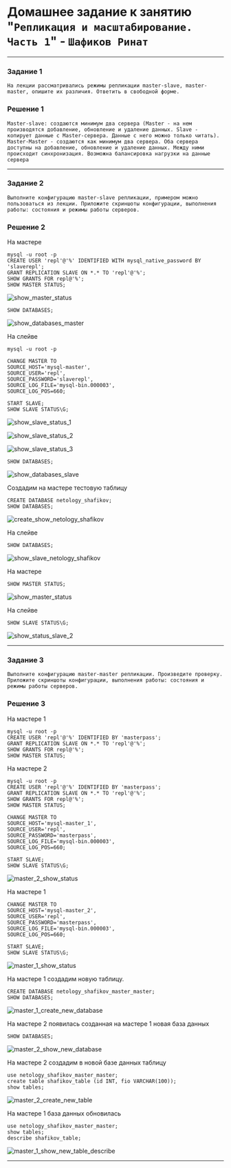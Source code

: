 # Домашнее задание к занятию "`Репликация и масштабирование. Часть 1`" - `Шафиков Ринат`

---

### Задание 1

`На лекции рассматривались режимы репликации master-slave, master-master, опишите их различия.
Ответить в свободной форме.`

### Решение 1

`Master-slave: создаются минимум два сервера (Master - на нем производятся добавление, обновление и удаление данных. Slave - копирует данные с Master-сервера. Данные с него можно только читать). Master-Master - создаются как минимум два сервера. Оба сервера доступны на добавление, обновление и удаление данных. Между ними происходит синхронизация. Возможна балансировка нагрузки на данные сервера`

---

### Задание 2

`Выполните конфигурацию master-slave репликации, примером можно пользоваться из лекции.
Приложите скриншоты конфигурации, выполнения работы: состояния и режимы работы серверов.`

### Решение 2

На мастере

```
mysql -u root -p
CREATE USER 'repl'@'%' IDENTIFIED WITH mysql_native_password BY 'slaverepl';
GRANT REPLICATION SLAVE ON *.* TO 'repl'@'%';
SHOW GRANTS FOR repl@'%';
SHOW MASTER STATUS;
```

![show_master_status](img/show_master_status.png)

```
SHOW DATABASES;
```
![show_databases_master](img/show_databases_master.png)

На слейве

```
mysql -u root -p
```
```
CHANGE MASTER TO
SOURCE_HOST='mysql-master',
SOURCE_USER='repl',
SOURCE_PASSWORD='slaverepl',
SOURCE_LOG_FILE='mysql-bin.000003',
SOURCE_LOG_POS=660;
```
```
START SLAVE;
SHOW SLAVE STATUS\G;
```
![show_slave_status_1](img/show_slave_status_1.png)

![show_slave_status_2](img/show_slave_status_2.png)

![show_slave_status_3](img/show_slave_status_3.png)

```
SHOW DATABASES;
```

![show_databases_slave](img/show_databases_slave.png)


Создадим на мастере тестовую таблицу

```
CREATE DATABASE netology_shafikov;
SHOW DATABASES;

```
![create_show_netology_shafikov](img/create_show_netology_shafikov.png)

На слейве

```
SHOW DATABASES;
```

![show_slave_netology_shafikov](img/show_slave_netology_shafikov.png)

На мастере

```
SHOW MASTER STATUS;
```

![show_master_status](img/show_master_status_2.png)


На слейве

```
SHOW SLAVE STATUS\G;
```

![show_status_slave_2](img/show_slave_status_4.png)

---

### Задание 3

`Выполните конфигурацию master-master репликации. Произведите проверку.
Приложите скриншоты конфигурации, выполнения работы: состояния и режимы работы серверов.`

### Решение 3

На мастере 1

```
mysql -u root -p
CREATE USER 'repl'@'%' IDENTIFIED BY 'masterpass';
GRANT REPLICATION SLAVE ON *.* TO 'repl'@'%';
SHOW GRANTS FOR repl@'%';
SHOW MASTER STATUS;
```

На мастере 2

```
mysql -u root -p
CREATE USER 'repl'@'%' IDENTIFIED BY 'masterpass';
GRANT REPLICATION SLAVE ON *.* TO 'repl'@'%';
SHOW GRANTS FOR repl@'%';
SHOW MASTER STATUS;
```

```
CHANGE MASTER TO
SOURCE_HOST='mysql-master_1',
SOURCE_USER='repl',
SOURCE_PASSWORD='masterpass',
SOURCE_LOG_FILE='mysql-bin.000003',
SOURCE_LOG_POS=660;
```

```
START SLAVE;
SHOW SLAVE STATUS\G;
```

![master_2_show_status](img/master_2_show_status.png)

На мастере 1

```
CHANGE MASTER TO
SOURCE_HOST='mysql-master_2',
SOURCE_USER='repl',
SOURCE_PASSWORD='masterpass',
SOURCE_LOG_FILE='mysql-bin.000003',
SOURCE_LOG_POS=660;
```
```
START SLAVE;
SHOW SLAVE STATUS\G;
```

![master_1_show_status](img/master_1_show_status.png)

На мастере 1 создадим новую таблицу.

```
CREATE DATABASE netology_shafikov_master_master;
SHOW DATABASES;
```

![master_1_create_new_database](img/master_1_create_new_database.png)

На мастере 2 появилась созданная на мастере 1 новая база данных

```
SHOW DATABASES;
```

![master_2_show_new_database](img/master_2_show_new_database.png)


На мастере 2 создадим в новой базе данных таблицу

```
use netology_shafikov_master_master;
create table shafikov_table (id INT, fio VARCHAR(100));
show tables;
```

![master_2_create_new_table](img/master_2_create_new_table.png)


На мастере 1 база данных обновилась

```
use netology_shafikov_master_master;
show tables;
describe shafikov_table;
```

![master_1_show_new_table_describe](img/master_1_show_new_table_describe.png)

---
